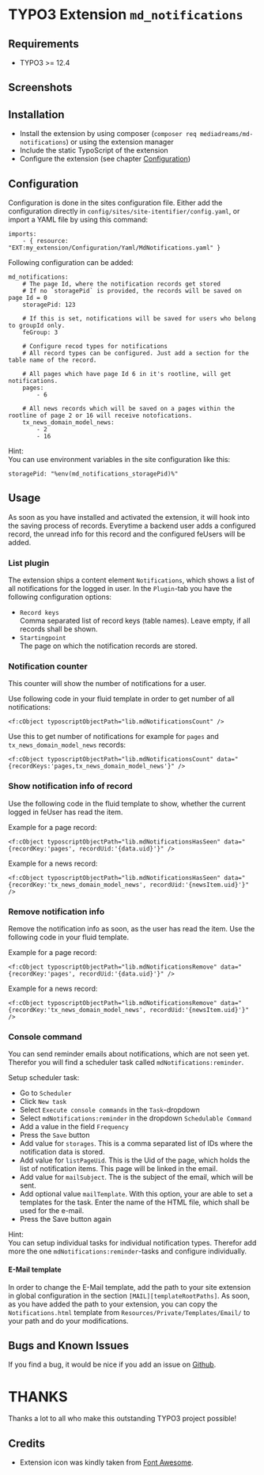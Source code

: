 # TYPO3 Extension `md_notifications`

## Requirements

- TYPO3 >= 12.4

## Screenshots

## Installation
- Install the extension by using composer (`composer req mediadreams/md-notifications`) or using the extension manager
- Include the static TypoScript of the extension
- Configure the extension (see chapter [Configuration](#configuration))

## Configuration
Configuration is done in the sites configuration file. Either add the configuration
directly in `config/sites/site-itentifier/config.yaml`, or import a YAML file
by using this command:

```
imports:
    - { resource: "EXT:my_extension/Configuration/Yaml/MdNotifications.yaml" }
```

Following configuration can be added:

```
md_notifications:
    # The page Id, where the notification records get stored
    # If no `storagePid` is provided, the records will be saved on page Id = 0
    storagePid: 123

    # If this is set, notifications will be saved for users who belong to groupId only.
    feGroup: 3

    # Configure recod types for notifications
    # All record types can be configured. Just add a section for the table name of the record.

    # All pages which have page Id 6 in it's rootline, will get notifications.
    pages:
        - 6

    # All news records which will be saved on a pages within the rootline of page 2 or 16 will receive notofications.
    tx_news_domain_model_news:
        - 2
        - 16
```

Hint:<br>
You can use environment variables in the site configuration like this:

    storagePid: "%env(md_notifications_storagePid)%"

## Usage
As soon as you have installed and activated the extension, it will hook into
the saving process of records. Everytime a backend user adds a
configured record, the unread info for this record and the configured
feUsers will be added.

### List plugin
The extension ships a content element `Notifications`, which shows a list of all
notifications for the logged in user. In the `Plugin`-tab you have the following
configuration options:

- `Record keys`<br>Comma separated list of record keys (table names). Leave empty, if all records shall be shown.
- `Startingpoint`<br>The page on which the notification records are stored.

### Notification counter
This counter will show the number of notifications for a user.

Use following code in your fluid template in order to get number of all notifications:

    <f:cObject typoscriptObjectPath="lib.mdNotificationsCount" />

Use this to get number of notifications for example for `pages`
and `tx_news_domain_model_news` records:

    <f:cObject typoscriptObjectPath="lib.mdNotificationsCount" data="{recordKeys:'pages,tx_news_domain_model_news'}" />

### Show notification info of record
Use the following code in the fluid template to show, whether the current
logged in feUser has read the item.

Example for a page record:

    <f:cObject typoscriptObjectPath="lib.mdNotificationsHasSeen" data="{recordKey:'pages', recordUid:'{data.uid}'}" />

Example for a news record:

    <f:cObject typoscriptObjectPath="lib.mdNotificationsHasSeen" data="{recordKey:'tx_news_domain_model_news', recordUid:'{newsItem.uid}'}" />

### Remove notification info
Remove the notification info as soon, as the user has read the item. Use
the following code in your fluid template.

Example for a page record:

    <f:cObject typoscriptObjectPath="lib.mdNotificationsRemove" data="{recordKey:'pages', recordUid:'{data.uid}'}" />

Example for a news record:

    <f:cObject typoscriptObjectPath="lib.mdNotificationsRemove" data="{recordKey:'tx_news_domain_model_news', recordUid:'{newsItem.uid}'}" />

### Console command
You can send reminder emails about notifications, which are not seen yet.
Therefor you will find a scheduler task called `mdNotifications:reminder`.

Setup scheduler task:

* Go to `Scheduler`
* Click `New task`
* Select `Execute console commands` in the `Task`-dropdown
* Select `mdNotifications:reminder` in the dropdown `Schedulable Command`
* Add a value in the field `Frequency`
* Press the `Save` button
* Add value for `storages`. This is a comma separated list of IDs where the
  notification data is stored.
* Add value for `listPageUid`. This is the Uid of the page, which holds the list
  of notification items. This page will be linked in the email.
* Add value for `mailSubject`. The is the subject of the email, which will be sent.
* Add optional value `mailTemplate`. With this option, your are able to set
  a templates for the task. Enter the name of the HTML file, which shall be
  used for the e-mail.
* Press the Save button again

Hint:<br>
You can setup individual tasks for individual notification types. Therefor
add more the one `mdNotifications:reminder`-tasks and configure individually.

#### E-Mail template
In order to change the E-Mail template, add the path to your site extension in
global configuration in the section `[MAIL][templateRootPaths]`. As soon, as you have added
the path to your extension, you can copy the `Notifications.html` template from
`Resources/Private/Templates/Email/` to your path and do your modifications.

## Bugs and Known Issues
If you find a bug, it would be nice if you add an issue on
[Github](https://github.com/cdaecke/md_notifications/issues).

# THANKS
Thanks a lot to all who make this outstanding TYPO3 project possible!

## Credits
- Extension icon was kindly taken from [Font Awesome](https://fontawesome.com/icons/bell?f=classic&s=solid).
